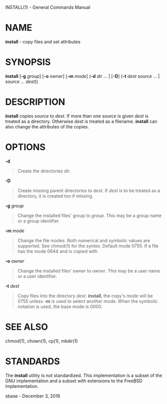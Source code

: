 INSTALL(1) - General Commands Manual

# NAME

**install** - copy files and set attributes

# SYNOPSIS

**install**
\[**-g**&nbsp;*group*]
\[**-o**&nbsp;*owner*]
\[**-m**&nbsp;*mode*]
(**-d**&nbsp;*dir&nbsp;...*
|
\[**-D**]
(**-t**&nbsp;*dest*
*source&nbsp;...*
|
*source&nbsp;...*
*dest*))

# DESCRIPTION

**install**
copies
*source*
to
*dest*.
If more than one
*source*
is given
*dest*
is treated as a directory.
Otherwise
*dest*
is treated as a filename.
**install**
can also change the attributes of the copies.

# OPTIONS

**-d**

> Create the directories
> *dir*.

**-D**

> Create missing parent directories to
> *dest*.
> If
> *dest*
> is to be treated as a directory, it is created too if missing.

**-g** *group*

> Change the installed files' group to
> *group*.
> This may be a group name or a group identifier.

**-m** *mode*

> Change the file modes.
> Both numerical and symbolic values are supported.
> See
> chmod(1)
> for the syntex.
> Default mode 0755.
> If a file has the mode 0644 and is copied with

**-o** *owner*

> Change the installed files' owner to
> *owner*.
> This may be a user name or a user identifier.

**-t** *dest*

> Copy files into the directory
> *dest*.
> **install**,
> the copy's mode will be 0755 unless
> **-m**
> is used to select another mode.
> When the symbolic notation is used, the base mode is 0000.

# SEE ALSO

chmod(1),
chown(1),
cp(1),
mkdir(1)

# STANDARDS

The
**install**
utility is not standardized.
This implementation is a subset of the GNU implementation and a subset
with extensions to the FreeBSD implementation.

sbase - December 3, 2016
